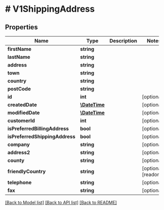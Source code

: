# # V1ShippingAddress

## Properties

Name | Type | Description | Notes
------------ | ------------- | ------------- | -------------
**firstName** | **string** |  |
**lastName** | **string** |  |
**address** | **string** |  |
**town** | **string** |  |
**country** | **string** |  |
**postCode** | **string** |  |
**id** | **int** |  | [optional]
**createdDate** | [**\DateTime**](\DateTime.md) |  | [optional]
**modifiedDate** | [**\DateTime**](\DateTime.md) |  | [optional]
**customerId** | **int** |  | [optional]
**isPreferredBillingAddress** | **bool** |  | [optional]
**isPreferredShippingAddress** | **bool** |  | [optional]
**company** | **string** |  | [optional]
**address2** | **string** |  | [optional]
**county** | **string** |  | [optional]
**friendlyCountry** | **string** |  | [optional] [readonly]
**telephone** | **string** |  | [optional]
**fax** | **string** |  | [optional]

[[Back to Model list]](../../README.md#models) [[Back to API list]](../../README.md#endpoints) [[Back to README]](../../README.md)
